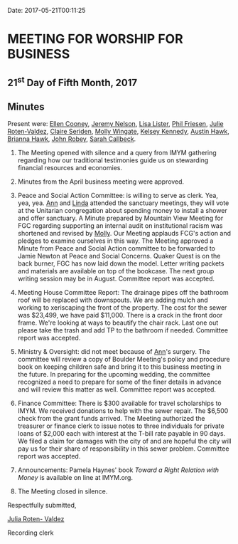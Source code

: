 Date: 2017-05-21T00:11:25

[AnnDaugherty]: /Friends/AnnDaugherty
[AnnGrantMartin]: /Friends/AnnGrantMartin
[AustinHawk]: /Friends/AustinHawk
[BarbCromwell]: /Friends/BarbCromwell
[BrianSojourner]: /Friends/BrianSojourner
[BriannaHawk]: /Friends/BriannaHawk
[CarltonGamer]: /Friends/CarltonGamer
[ClaireSheridan]: /Friends/ClaireSheridan
[ConstanceGale]: /Friends/ConstanceGale
[ChrisParadise]: /Friends/ChrisParadise
[EllenCooney]: /Friends/EllenCooney
[HollyGrasso]: /Friends/HollyGrasso
[JeremyNelson]: /Friends/JeremyNelson
[JohnGallagher]: /Friends/JohnGallagher
[JonathanMcFee]: /Friends/JonathanMcFee
[JohnRobey]: /Friends/JohnRobey
[JudithMcKay]: /Friends/JudithMcKay
[LindaSegar]: /Friends/LindaSegar
[LisaLister]: /Friends/LisaLister
[PeterLeVar]: /Friends/PeterLeVar
[JuliaRotenValdez]: /Friends/JuliaRotenValdez
[KenMcKay]: /Friends/KenMcKay
[KelseyKennedy]: /Friends/KelseyKennedy
[MelissaVuto]: /Friends/MelissaVuto
[MollyWingate]: /Friends/MollyWingate
[NancyAndrews]: /Friends/NancyAndrews
[PhilFriesen]: /Friends/PhilFriesen
[SarahCallback]: /Friends/SarahCallback
[SherryMacMahon]: /Friends/SherryMacMahon]
[SueLauther]: /Friends/SueLauther
[SueLathrop]: /Friends/SueLathrop

# MEETING FOR WORSHIP FOR BUSINESS

## 21<sup>st</sup> Day of Fifth Month, 2017

## Minutes

Present were: [Ellen Cooney][EllenCooney], [Jeremy Nelson][JeremyNelson], 
[Lisa Lister][LisaLister], [Phil Friesen][PhilFriesen], [Julie Roten-Valdez][JuliaRotenValdez], 
[Claire Seriden][ClaireSheridan], [Molly Wingate][MollyWingate], [Kelsey Kennedy][KelseyKennedy],
[Austin Hawk][AustinHawk], [Brianna Hawk][BriannaHawk], [John Robey][JohnRobey], [Sarah Callbeck][SarahCallback].

1.  The Meeting opened with silence and a query from IMYM gathering
    regarding how our traditional testimonies guide us on stewarding
    financial resources and economies.

2.  Minutes from the April business meeting were approved.

3.  Peace and Social Action Committee: is willing to serve as clerk.
    Yea, yea, yea. [Ann][AnnDaugherty] and [Linda][LindaSegar] attended the sanctuary meetings, they
    will vote at the Unitarian congregation about spending money to
    install a shower and offer sanctuary. A Minute prepared by Mountain
    View Meeting for FGC regarding supporting an internal audit on
    institutional racism was shortened and revised by [Molly][MollyWingate]. 
    Our Meeting
    applauds FCG's action and pledges to examine ourselves in this way.
    The Meeting approved a Minute from Peace and Social Action committee
    to be forwarded to Jamie Newton at Peace and Social Concerns. Quaker
    Quest is on the back burner, FGC has now laid down the model. Letter
    writing packets and materials are available on top of the bookcase.
    The next group writing session may be in August. Committee report
    was accepted.

4.  Meeting House Committee Report: The drainage pipes off the bathroom
    roof will be replaced with downspouts. We are adding mulch and
    working to xeriscaping the front of the property. The cost for the
    sewer was $23,499, we have paid $11,000. There is a crack in the
    front door frame. We're looking at ways to beautify the chair rack.
    Last one out please take the trash and add TP to the bathroom if
    needed. Committee report was accepted.

5.  Ministry & Oversight: did not meet because of [Ann][AnnGrantMartin]'s surgery. The
    committee will review a copy of Boulder Meeting's policy and
    procedure book on keeping children safe and bring it to this
    business meeting in the future. In preparing for the upcoming
    wedding, the committee recognized a need to prepare for some of the
    finer details in advance and will review this matter as well.
    Committee report was accepted.

6.  Finance Committee: There is $300 available for travel scholarships
    to IMYM. We received donations to help with the sewer repair. The
    $6,500 check from the grant funds arrived. The Meeting authorized
    the treasurer or finance clerk to issue notes to three individuals
    for private loans of $2,000 each with interest at the T-bill rate
    payable in 90 days. We filed a claim for damages with the city of
    and are hopeful the city will pay us for their share of
    responsibility in this sewer problem. Committee report was accepted.

7.  Announcements: Pamela Haynes' book *Toward a Right Relation with Money* 
    is available on line at IMYM.org.

8.  The Meeting closed in silence.

Respectfully submitted,

[Julia Roten- Valdez][JuliaRotenValdez]

Recording clerk
